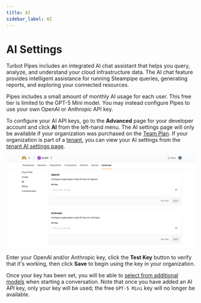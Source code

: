 ```yaml
---
title: AI
sidebar_label: AI
---
```



# AI Settings

Turbot Pipes includes an integrated AI chat assistant that helps you query, analyze, and understand your cloud infrastructure data. The AI chat feature provides intelligent assistance for running Steampipe queries, generating reports, and exploring your connected resources.

Pipes includes a small amount of monthly AI usage for each user. This free tier is limited to the GPT-5 Mini model.  You may instead configure Pipes to use your own OpenAI or Anthropic API key.  

To configure your AI API keys, go to the **Advanced** page for your developer account and click **AI** from the left-hand menu.  The AI settings page will only be available if your organization was purchased on the [Team Plan](/pipes/docs/accounts/org#team-plan).  If your organization is part of a [tenant](/pipes/docs/accounts/tenant), you can view your AI settings from the [tenant AI settings page](/pipes/docs/accounts/tenant/ai).


![](./pipes_ai_org_settings.png)

Enter your OpenAI and/or Anthropic key, click the **Test Key** button to verify that it's working, then click **Save** to begin using the key in your organization.  

Once your key has been set, you will be able to [select from additional models](/pipes/docs/using/chat/conversation#selecting-a-model) when starting a conversation.  Note that once you have added an AI API key, only your key will be used; the free `GPT-5 Mini` key will no longer be available.